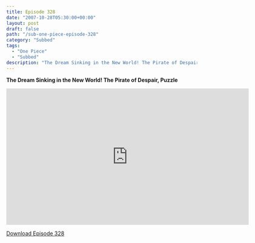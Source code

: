 ```yaml
---
title: Episode 328
date: "2007-10-28T05:30:00+00:00"
layout: post
draft: false
path: "/sub-one-piece-episode-328"
category: "Subbed"
tags:
  - "One Piece"
  - "Subbed"
description: "The Dream Sinking in the New World! The Pirate of Despair, Puzzle"
---
```


**The Dream Sinking in the New World! The Pirate of Despair, Puzzle**

<iframe width="640" height="360" src="https://www.rapidvideo.com/e/FXREMA0ANV" frameborder="0" marginwidth=0 marginheight=0 scrolling=no allowfullscreen></iframe>

<a href="http://ouo.io/qs/eCodkFEQ?s=https://rapidvid.to/d/https://www.rapidvideo.com/e/FXREMA0ANV">Download Episode 328</a>
